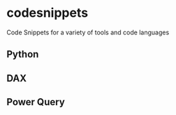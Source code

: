 # codesnippets
Code Snippets for a variety of tools and code languages

## Python

## DAX

## Power Query
